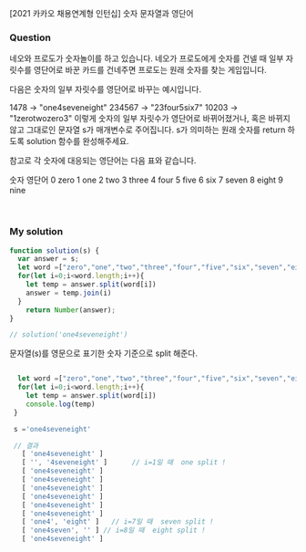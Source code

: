 [2021 카카오 채용연계형 인턴십] 숫자 문자열과 영단어

### Question

네오와 프로도가 숫자놀이를 하고 있습니다. 네오가 프로도에게 숫자를 건넬 때 일부 자릿수를 영단어로 바꾼 카드를 건네주면 프로도는 원래 숫자를 찾는 게임입니다.

다음은 숫자의 일부 자릿수를 영단어로 바꾸는 예시입니다.

1478 → "one4seveneight"
234567 → "23four5six7"
10203 → "1zerotwozero3"
이렇게 숫자의 일부 자릿수가 영단어로 바뀌어졌거나, 혹은 바뀌지 않고 그대로인 문자열 s가 매개변수로 주어집니다. s가 의미하는 원래 숫자를 return 하도록 solution 함수를 완성해주세요.

참고로 각 숫자에 대응되는 영단어는 다음 표와 같습니다.

숫자	영단어
0	zero
1	one
2	two
3	three
4	four
5	five
6	six
7	seven
8	eight
9	nine
</br>
 

</br>

### My solution

```javascript
function solution(s) {
  var answer = s;
  let word =["zero","one","two","three","four","five","six","seven","eight","nine"];
  for(let i=0;i<word.length;i++){
    let temp = answer.split(word[i]) 
    answer = temp.join(i)
  }
    return Number(answer);
}

// solution('one4seveneight')
```

문자열(s)를 영문으로 표기한 숫자 기준으로 split 해준다.
 ```javascript

   let word =["zero","one","two","three","four","five","six","seven","eight","nine"];
   for(let i=0;i<word.length;i++){
     let temp = answer.split(word[i])
     console.log(temp)
  }

  s ='one4seveneight'

  // 결과
    [ 'one4seveneight' ]
    [ '', '4seveneight' ]      // i=1일 때  one split !
    [ 'one4seveneight' ]
    [ 'one4seveneight' ]
    [ 'one4seveneight' ]
    [ 'one4seveneight' ]
    [ 'one4seveneight' ]
    [ 'one4seveneight' ]
    [ 'one4', 'eight' ]   // i=7일 때  seven split !
    [ 'one4seven', '' ] // i=8일 때  eight split !
    [ 'one4seveneight' ]
```
